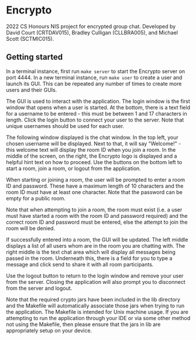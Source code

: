 # Encrypto

2022 CS Honours NIS project for encrypted group chat. Developed by David Court (CRTDAV015), Bradley Culligan (CLLBRA005), and Michael Scott (SCTMIC015).

## Getting started

In a terminal instance, first run `make server` to start the Encrypto server on port 4444.
In a new terminal instance, run `make user` to create a user and launch its GUI. This can be repeated any number of times to create more users and their GUIs.

The GUI is used to interact with the application. The login window is the first window that opens when a user is started. At the bottom, there is a text field for a username to be entered - this must be between 1 and 17 characters in length. Click the login button to connect your user to the server. Note that unique usernames should be used for each user.

The following window displayed is the chat window. In the top left, your chosen username will be displayed. Next to that, it will say "Welcome!" - this welcome text will display the room ID when you join a room. In the middle of the screen, on the right, the Encrypto logo is displayed and a helpful hint text on how to proceed. Use the buttons on the bottom left to start a room, join a room, or logout from the application.

When starting or joining a room, the user will be prompted to enter a room ID and password. These have a maximum length of 10 characters and the room ID must have at least one character. Note that the password can be empty for a public room.

Note that when attempting to join a room, the room must exist (i.e. a user must have started a room with the room ID and password required) and the correct room ID and password must be entered, else the attempt to join the room will be denied.

If successfully entered into a room, the GUI will be updated. The left middle displays a list of all users whom are in the room you are chatting with. The right middle is the text chat area which will display all messages being passed in the room. Underneath this, there is a field for you to type a message and click send to share it with all room participants.

Use the logout button to return to the login window and remove your user from the server. Closing the application will also prompt you to disconnect from the server and logout.

Note that the required crypto jars have been included in the lib directory and the Makefile will automatically associate those jars when trying to run the application. The Makefile is intended for Unix machine usage. If you are attempting to run the application through your IDE or via some other method not using the Makefile, then please ensure that the jars in lib are appropriately setup on your device.